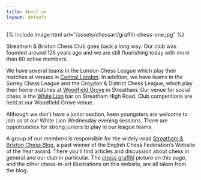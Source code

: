 ```yaml
---
title: About us
layout: default
---
```

{% include image.html url="/assets/chessart/graffiti-chess-one.jpg" %}

Streatham & Brixton Chess Club goes back a long way. Our club was founded around 125 years ago and we are still flourishing today with more than 60 active members.

We have several teams in the London Chess League which play their matches at venues in [Central London](/about/venues.html). 
In addition, we have teams in the Surrey Chess League and the Croydon & District Chess League, which play their home matches at 
[Woodfield Grove](/about/venues.html#woodfield-grove) in Streatham. Our venue for social chess is the [White Lion](/about/venues.html#whitelion) bar on Streatham High Road. 
Club competitions are held at our Woodfield Grove venue.

Although we don’t have a junior section, keen youngsters are welcome to join us at our White Lion Wednesday evening sessions. There are opportunities for strong juniors to play in our league teams.

A group of our members is responsible for the widely-read [Streatham & Brixton Chess Blog](http://streathambrixtonchess.blogspot.com/), a past winner of the English Chess Federation’s Website of the Year award. There you’ll find articles and discussion about chess in general and our club in particular. The [chess graffiti](http://streathambrixtonchess.blogspot.com/2009/06/chess-graffiti.html) picture on this page, and the other chess-in-art illustrations on this website, are all taken from the blog.



